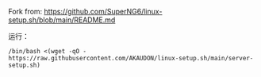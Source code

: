 Fork from: https://github.com/SuperNG6/linux-setup.sh/blob/main/README.md

运行：
```
/bin/bash <(wget -qO - https://raw.githubusercontent.com/AKAUDON/linux-setup.sh/main/server-setup.sh)
```
